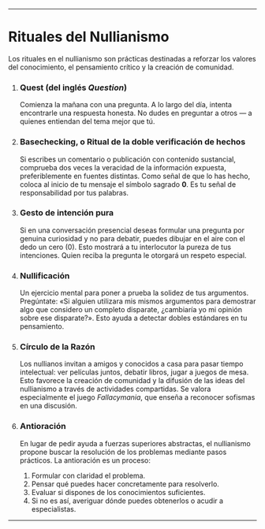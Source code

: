 -----
# Rituales del Nullianismo

Los rituales en el nullianismo son prácticas destinadas a reforzar los valores del conocimiento, el pensamiento crítico y la creación de comunidad.

1.  ### Quest (del inglés *Question*)
    Comienza la mañana con una pregunta. A lo largo del día, intenta encontrarle una respuesta honesta. No dudes en preguntar a otros — a quienes entiendan del tema mejor que tú.

2.  ### Basechecking, o Ritual de la doble verificación de hechos
    Si escribes un comentario o publicación con contenido sustancial, comprueba dos veces la veracidad de la información expuesta, preferiblemente en fuentes distintas. Como señal de que lo has hecho, coloca al inicio de tu mensaje el símbolo sagrado **0**. Es tu señal de responsabilidad por tus palabras.

3.  ### Gesto de intención pura
    Si en una conversación presencial deseas formular una pregunta por genuina curiosidad y no para debatir, puedes dibujar en el aire con el dedo un cero (0). Esto mostrará a tu interlocutor la pureza de tus intenciones. Quien reciba la pregunta le otorgará un respeto especial.

4.  ### Nullificación
    Un ejercicio mental para poner a prueba la solidez de tus argumentos. Pregúntate: «Si alguien utilizara mis mismos argumentos para demostrar algo que considero un completo disparate, ¿cambiaría yo mi opinión sobre ese disparate?». Esto ayuda a detectar dobles estándares en tu pensamiento.

5.  ### Círculo de la Razón
    Los nullianos invitan a amigos y conocidos a casa para pasar tiempo intelectual: ver películas juntos, debatir libros, jugar a juegos de mesa. Esto favorece la creación de comunidad y la difusión de las ideas del nullianismo a través de actividades compartidas. Se valora especialmente el juego *Fallacymania*, que enseña a reconocer sofismas en una discusión.

6.  ### Antioración
    En lugar de pedir ayuda a fuerzas superiores abstractas, el nullianismo propone buscar la resolución de los problemas mediante pasos prácticos. La antioración es un proceso:
    1.  Formular con claridad el problema.
    2.  Pensar qué puedes hacer concretamente para resolverlo.
    3.  Evaluar si dispones de los conocimientos suficientes.
    4.  Si no es así, averiguar dónde puedes obtenerlos o acudir a especialistas.
-----